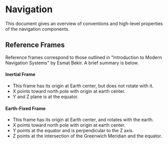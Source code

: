 Navigation
==========

This document gives an overview of conventions and high-level properties of
the navigation components.

Reference Frames
----------------

Reference frames correspond to those outlined in "Introduction to Modern
Navigation Systems" by Esmat Bekir. A brief summary is below.

#### Inertial Frame

* This frame has its origin at Earth center, but does not rotate with it.
* X points toward north pole with origin at earth center.
* Y and Z plane is at the equator.

#### Earth-Fixed Frame

* This frame has its origin at Earth center, and rotates with the earth.
* X points toward north pole with origin at earth center.
* Y points at the equator and is perpendicular to the Z axis.
* Z points at the intersection of the Greenwich Meridian and the equator.

